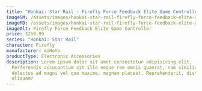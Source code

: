 ```yaml
---
title: "Honkai: Star Rail - Firefly Force Feedback Elite Game Controller"
imageSM: /assets/images/honkai-star-rail-firefly-force-feedback-elite-game-controller-400.webp
imageMD: /assets/images/honkai-star-rail-firefly-force-feedback-elite-game-controller-800.webp
imageAlt: Firefly Force Feedback Elite Game Controller
price: $259.99
series: "Honkai: Star Rail"
character: Firefly
manufacturer: miHoYo
productType: Electronic Accessories
description: Lorem ipsum dolor sit amet consectetur adipisicing elit.
  Perferendis accusantium sit illo neque rem omnis quaerat, nam similique vitae
  delectus ad magni vel quo maxime, magnam placeat. Reprehenderit, distinctio
  aliquam?
---
```

